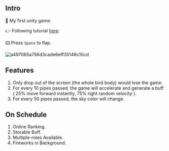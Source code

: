 ## Intro

🍪 My first unity game.

👉 Following tutorial [here](https://www.youtube.com/watch?v=XtQMytORBmM&t=2509s).

⌨️ Press `Space` to flap.

![a497065a756d3cade6eff35146c10cd](https://github.com/pandacase/unity-FlyingBird/assets/99351752/95e644b4-852d-4e4b-944f-2bf777f0b2e2)


## Features

1. Only drop out of the screen (the whole bird body) would lose the game.
2. For every 10 pipes passed, the game will accelerate and generate a buff ( 25% move forward instantly, 75% right random velocity ).
3. For every 50 pipes passed, the sky color will change.

## On Schedule

1. Online Ranking.
2. Storable Buff.
3. Multiple-roles Available.
4. Fireworks in Background.
